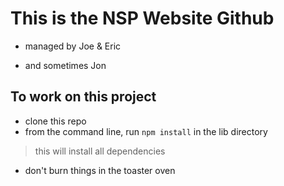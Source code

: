 # This is the NSP Website Github

* managed by Joe & Eric 

* and sometimes Jon

## To work on this project
* clone this repo
* from the command line, run ```npm install``` in the lib directory
> this will install all dependencies
* don't burn things in the toaster oven

